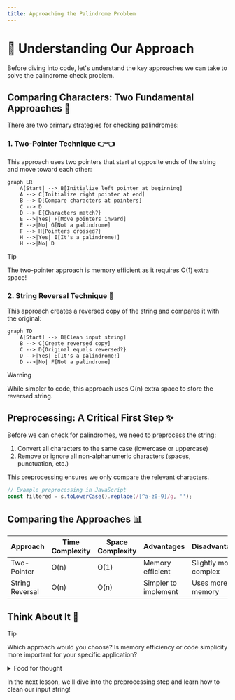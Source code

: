 ```yaml
---
title: Approaching the Palindrome Problem
---
```


# 🧩 Understanding Our Approach

Before diving into code, let's understand the key approaches we can take to solve the palindrome check problem.

## Comparing Characters: Two Fundamental Approaches 🔄

There are two primary strategies for checking palindromes:

### 1. Two-Pointer Technique 👉👈

This approach uses two pointers that start at opposite ends of the string and move toward each other:

```mermaid
graph LR
    A[Start] --> B[Initialize left pointer at beginning]
    A --> C[Initialize right pointer at end]
    B --> D[Compare characters at pointers]
    C --> D
    D --> E{Characters match?}
    E -->|Yes| F[Move pointers inward]
    E -->|No| G[Not a palindrome]
    F --> H{Pointers crossed?}
    H -->|Yes| I[It's a palindrome!]
    H -->|No| D
```

> [!TIP]
> The two-pointer approach is memory efficient as it requires O(1) extra space!

### 2. String Reversal Technique 🔄

This approach creates a reversed copy of the string and compares it with the original:

```mermaid
graph TD
    A[Start] --> B[Clean input string]
    B --> C[Create reversed copy]
    C --> D{Original equals reversed?}
    D -->|Yes| E[It's a palindrome!]
    D -->|No| F[Not a palindrome]
```

> [!WARNING]
> While simpler to code, this approach uses O(n) extra space to store the reversed string.

## Preprocessing: A Critical First Step ✨

Before we can check for palindromes, we need to preprocess the string:

1. Convert all characters to the same case (lowercase or uppercase)
2. Remove or ignore all non-alphanumeric characters (spaces, punctuation, etc.)

This preprocessing ensures we only compare the relevant characters.

```javascript
// Example preprocessing in JavaScript
const filtered = s.toLowerCase().replace(/[^a-z0-9]/g, '');
```

## Comparing the Approaches 📊

| Approach | Time Complexity | Space Complexity | Advantages | Disadvantages |
|----------|-----------------|------------------|------------|---------------|
| Two-Pointer | O(n) | O(1) | Memory efficient | Slightly more complex |
| String Reversal | O(n) | O(n) | Simpler to implement | Uses more memory |

## Think About It 🧠

> [!TIP]
> Which approach would you choose? Is memory efficiency or code simplicity more important for your specific application?

<details>
<summary>Food for thought</summary>

The two-pointer approach is generally preferred in interviews and production code due to its memory efficiency. However, for quick prototyping or when memory isn't a concern, the string reversal approach may be more readable.
</details>

In the next lesson, we'll dive into the preprocessing step and learn how to clean our input string! 